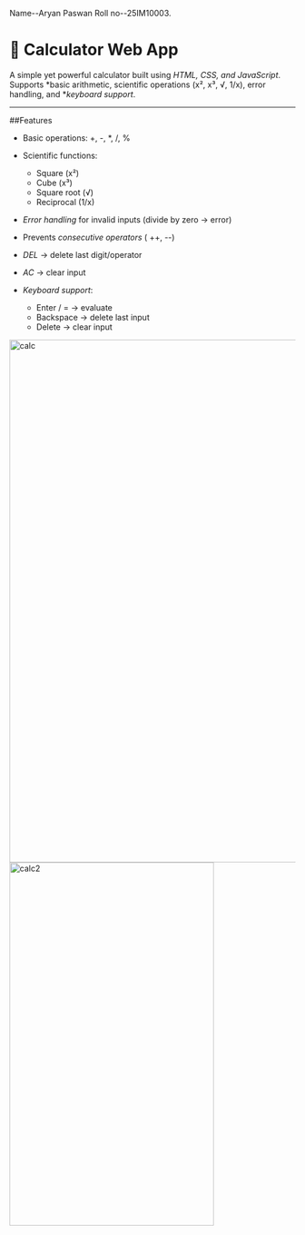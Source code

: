 Name--Aryan Paswan
Roll no--25IM10003.

# 📱 Calculator Web App

A simple yet powerful calculator built using *HTML, CSS, and JavaScript*.
Supports *basic arithmetic, scientific operations (x², x³, √, 1/x), error handling, and **keyboard support*.

---

##Features

* Basic operations: +, -, *, /, %
* Scientific functions:

  * Square (x²)
  * Cube (x³)
  * Square root (√)
  * Reciprocal (1/x)
* *Error handling* for invalid inputs (divide by zero → error)
* Prevents *consecutive operators* ( ++, --)
* *DEL* → delete last digit/operator
* *AC* → clear input
* *Keyboard support*:

  * Enter / = → evaluate
  * Backspace → delete last input
  * Delete → clear input




<img width="1850" height="921" alt="calc" src="https://github.com/user-attachments/assets/c613820f-b109-4af0-9c8a-87b248f61cd6" />
<img width="360" height="640" alt="calc2" src="https://github.com/user-attachments/assets/e7b8dc8c-ed79-4af7-b1bb-38eb82caaf43" />



